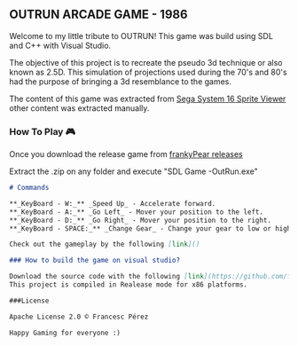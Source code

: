 ## OUTRUN ARCADE GAME - 1986

Welcome to my little tribute to OUTRUN! This game was build using SDL and C++ with Visual Studio. 

The objective of this project is to recreate the pseudo 3d technique or also known as 2.5D.
This simulation of projections used during the 70's and 80's had the purpose of bringing a 3d resemblance to the games.

The content of this game was extracted from [Sega System 16 Sprite Viewer](http://reassembler.blogspot.com.es/2012/11/sega-system-16-sprite-viewer.html) other content was extracted manually.

### How To Play 🎮

Once you download the release game from [frankyPear releases](https://github.com/frankyPear/OutRunGame/releases)

Extract the .zip on any folder and execute "SDL Game -OutRun.exe"

```markdown
# Commands

**_KeyBoard - W:_** _Speed Up_ - Accelerate forward.
**_KeyBoard - A:_** _Go Left_ - Mover your position to the left.
**_KeyBoard - D:_** _Go Right_ - Mover your position to the right.
**_KeyBoard - SPACE:_** _Change Gear_ - Change your gear to low or high.

Check out the gameplay by the following [link]()

### How to build the game on visual studio?

Download the source code with the following [link](https://github.com/frankyPear/OutRunGame/releases) and open the visual studio project.
This project is compiled in Realease mode for x86 platforms.

###License

Apache License 2.0 © Francesc Pérez

Happy Gaming for everyone :)

